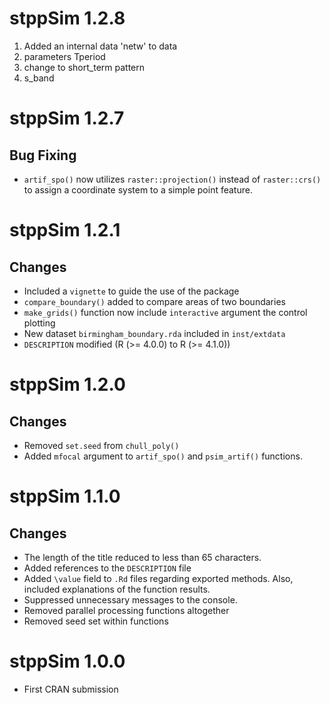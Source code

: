 # stppSim 1.2.8

1. Added an internal data 'netw' to data
2. parameters Tperiod
3. change to short_term pattern
4. s_band


# stppSim 1.2.7

## Bug Fixing

- `artif_spo()` now utilizes `raster::projection()` instead of `raster::crs()` to assign a coordinate system to a simple point feature.

# stppSim 1.2.1

## Changes

- Included a `vignette` to guide the use of the package
- `compare_boundary()` added to compare areas of two boundaries
- `make_grids()` function now include `interactive` argument the control plotting  
- New dataset `birmingham_boundary.rda` included in `inst/extdata`
- `DESCRIPTION` modified (R (>= 4.0.0) to R (>= 4.1.0))

# stppSim 1.2.0

## Changes

- Removed `set.seed` from `chull_poly()`
- Added `mfocal` argument to `artif_spo()` and `psim_artif()` functions.

# stppSim 1.1.0

## Changes

- The length of the title reduced to less than 65 characters.
- Added references to the `DESCRIPTION` file
- Added `\value` field to `.Rd` files regarding exported methods. Also, included explanations of the function results.
- Suppressed unnecessary messages to the console.
- Removed parallel processing functions altogether
- Removed seed set within functions

# stppSim 1.0.0

- First CRAN submission
